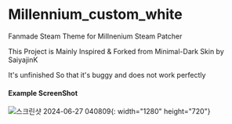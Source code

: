 # Millennium_custom_white

Fanmade Steam Theme for Millnenium Steam Patcher

This Project is Mainly Inspired & Forked from Minimal-Dark Skin by SaiyajinK

It's unfinished So that it's buggy and does not work perfectly

#### Example ScreenShot
![스크린샷 2024-06-27 040809](https://github.com/yhj9585/Millennium_custom_white/assets/85930226/c72ba681-b185-4f4b-b171-c06d0dde13b3){: width="1280" height="720"}
